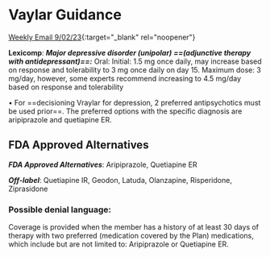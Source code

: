 # Vaylar Guidance

[Weekly Email 9/02/23](https://mygainwell-my.sharepoint.com/:w:/g/personal/christopher_nguyen_gainwelltechnologies_com/EbKyADESU_ZFq34v8LclCwoBT3LoDtroZEYJuNBbRJ7YUQ?e=eZmqEt){:target="_blank" rel="noopener"}

**Lexicomp**: ***Major depressive disorder (unipolar) ==(adjunctive therapy with antidepressant)==:*** Oral: Initial: 1.5 mg once daily, may increase based on response and tolerability to 3 mg once daily on day 15. Maximum dose: 3 mg/day, however, some experts recommend increasing to 4.5 mg/day based on response and tolerability

•	For ==decisioning Vraylar for depression, 2 preferred antipsychotics must be used prior==. The preferred options with the specific diagnosis are aripiprazole and quetiapine ER. 

## FDA Approved Alternatives

***FDA Approved Alternatives***: Aripiprazole, Quetiapine ER

***Off-label***: Quetiapine IR, Geodon, Latuda, Olanzapine, Risperidone, Ziprasidone

### Possible denial language:

Coverage is provided when the member has a history of at least 30 days of therapy with two preferred (medication covered by the Plan) medications, which include but are not limited to: Aripiprazole or Quetiapine ER.
